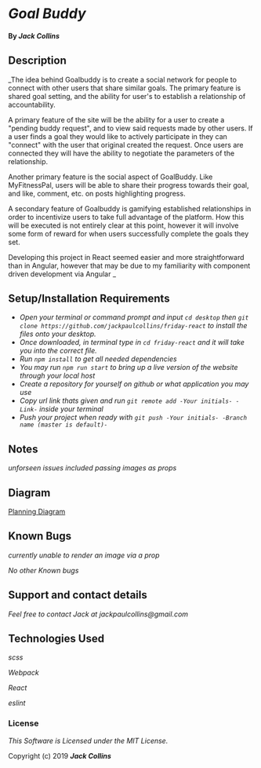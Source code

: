 # _Goal Buddy_

#### By _**Jack Collins**_

## Description

_The idea behind Goalbuddy is to create a social network for people to connect with other users that share similar goals. The primary feature is shared goal setting, and the ability for user's to establish a relationship of accountability.

A primary feature of the site will be the ability for a user to create a "pending buddy request", and to view said requests made by other users. If a user finds a goal they would like to actively participate in they can "connect" with the user that original created the request. Once users are connected they will have the ability to negotiate the parameters of the relationship.

Another primary feature is the social aspect of GoalBuddy. Like MyFitnessPal, users will be able to share their progress towards their goal, and like, comment, etc. on posts highlighting progress.

A secondary feature of Goalbuddy is gamifying established relationships in order to incentivize users to take full advantage of the platform. How this will be executed is not entirely clear at this point, however it will involve some form of reward for when users successfully complete the goals they set.

Developing this project in React seemed easier and more straightforward than in Angular, however that may be due to my familiarity with component driven development via Angular _

## Setup/Installation Requirements

* _Open your terminal or command prompt and input `cd desktop` then `git clone https://github.com/jackpaulcollins/friday-react` to install the files onto your desktop._
* _Once downloaded, in terminal type in `cd friday-react` and it will take you into the correct file._
* _Run `npm install` to get all needed dependencies_
* _You may run `npm run start` to bring up a live version of the website through your local host_
* _Create a repository for yourself on github or what application you may use_
* _Copy url link thats given and run `git remote add -Your initials- -Link-` inside your terminal_
* _Push your project when ready with `git push -Your initials- -Branch name (master is default)-`_

## Notes

_unforseen issues included passing images as props_


## Diagram
[Planning Diagram](https://imgur.com/wBXOa3A)

## Known Bugs

_currently unable to render an image via a prop_

_No other Known bugs_

## Support and contact details

_Feel free to contact Jack at jackpaulcollins@gmail.com_

## Technologies Used

_scss_

_Webpack_

_React_

_eslint_

### License

*This Software is Licensed under the MIT License.*

Copyright (c) 2019 **_Jack Collins_**
